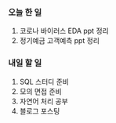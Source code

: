### 오늘 한 일
1. 코로나 바이러스 EDA ppt 정리
2. 정기예금 고객예측 ppt 정리

### 내일 할 일
1. SQL 스터디 준비
2. 모의 면접 준비
3. 자연어 처리 공부
4. 블로그 포스팅
